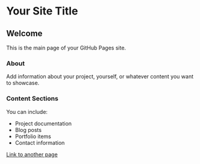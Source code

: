 # Your Site Title

## Welcome
This is the main page of your GitHub Pages site.

### About
Add information about your project, yourself, or whatever content you want to showcase.

### Content Sections
You can include:
- Project documentation
- Blog posts
- Portfolio items
- Contact information

[Link to another page](./index.html)

